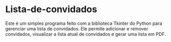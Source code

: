 # Lista-de-convidados
Este é um simples programa feito com a biblioteca Tkinter do Python para gerenciar uma lista de convidados. Ele permite adicionar e remover convidados, visualizar a lista atual de convidados e gerar uma lista em PDF.
